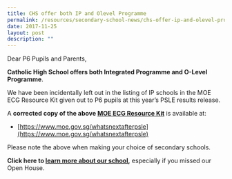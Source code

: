```yaml
---
title: CHS offer both IP and Olevel Programme
permalink: /resources/secondary-school-news/chs-offer-ip-and-olevel-programme/
date: 2017-11-25
layout: post
description: ""
---
```

Dear P6 Pupils and Parents,

**Catholic High School offers both Integrated Programme and O-Level Programme**.

We have been incidentally left out in the listing of IP schools in the MOE ECG Resource Kit given out to P6 pupils at this year’s PSLE results release.

A **corrected copy of the above [MOE ECG Resource Kit](https://www.moe.gov.sg/whatsnextafterpsle)** is available at:

*   [https://www.moe.gov.sg/whatsnextafterpsle](https://www.moe.gov.sg/whatsnextafterpsle)

Please note the above when making your choice of secondary schools.

**Click here to [learn more about our school](https://staging.d26k7rl81eo6rb.amplifyapp.com/chs-info-quick-links/),** especially if you missed our Open House.
